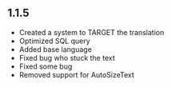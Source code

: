 ## 1.1.5

* Created a system to TARGET the translation
* Optimized SQL query
* Added base language
* Fixed bug who stuck the text
* Fixed some bug
* Removed support for AutoSizeText